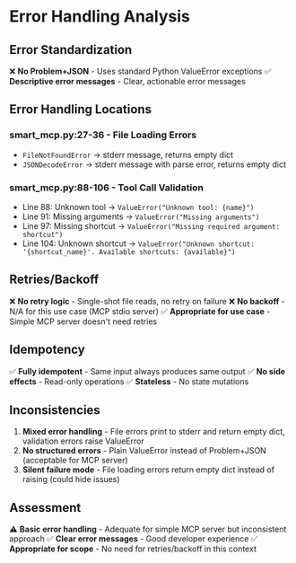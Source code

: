 # Error Handling Analysis

## Error Standardization
❌ **No Problem+JSON** - Uses standard Python ValueError exceptions
✅ **Descriptive error messages** - Clear, actionable error messages

## Error Handling Locations

### smart_mcp.py:27-36 - File Loading Errors
- `FileNotFoundError` → stderr message, returns empty dict
- `JSONDecodeError` → stderr message with parse error, returns empty dict

### smart_mcp.py:88-106 - Tool Call Validation
- Line 88: Unknown tool → `ValueError("Unknown tool: {name}")`
- Line 91: Missing arguments → `ValueError("Missing arguments")`
- Line 97: Missing shortcut → `ValueError("Missing required argument: shortcut")`
- Line 104: Unknown shortcut → `ValueError("Unknown shortcut: '{shortcut_name}'. Available shortcuts: {available}")`

## Retries/Backoff
❌ **No retry logic** - Single-shot file reads, no retry on failure
❌ **No backoff** - N/A for this use case (MCP stdio server)
✅ **Appropriate for use case** - Simple MCP server doesn't need retries

## Idempotency
✅ **Fully idempotent** - Same input always produces same output
✅ **No side effects** - Read-only operations
✅ **Stateless** - No state mutations

## Inconsistencies
1. **Mixed error handling** - File errors print to stderr and return empty dict, validation errors raise ValueError
2. **No structured errors** - Plain ValueError instead of Problem+JSON (acceptable for MCP server)
3. **Silent failure mode** - File loading errors return empty dict instead of raising (could hide issues)

## Assessment
⚠️ **Basic error handling** - Adequate for simple MCP server but inconsistent approach
✅ **Clear error messages** - Good developer experience
✅ **Appropriate for scope** - No need for retries/backoff in this context
